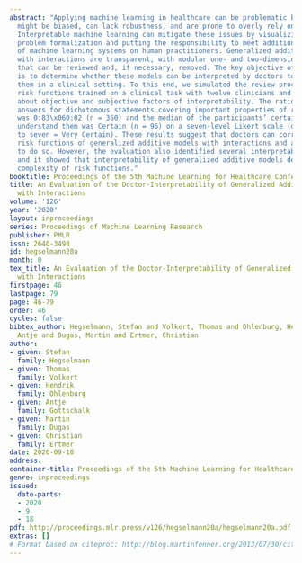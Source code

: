 ```yaml
---
abstract: "Applying machine learning in healthcare can be problematic because predictions
  might be biased, can lack robustness, and are prone to overly rely on correlations.
  Interpretable machine learning can mitigate these issues by visualizing gaps in
  problem formalization and putting the responsibility to meet additional desiderata
  of machine learning systems on human practitioners. Generalized additive models
  with interactions are transparent, with modular one- and two-dimensional risk functions
  that can be reviewed and, if necessary, removed. The key objective of this study
  is to determine whether these models can be interpreted by doctors to safely deploy
  them in a clinical setting. To this end, we simulated the review process of eight
  risk functions trained on a clinical task with twelve clinicians and collected information
  about objective and subjective factors of interpretability. The ratio of correct
  answers for dichotomous statements covering important properties of risk functions
  was 0:83\x060:02 (n = 360) and the median of the participants’ certainty to correctly
  understand them was Certain (n = 96) on a seven-level Likert scale (one = Very Uncertain
  to seven = Very Certain). These results suggest that doctors can correctly interpret
  risk functions of generalized additive models with interactions and also feel con\fdent
  to do so. However, the evaluation also identified several interpretability issues
  and it showed that interpretability of generalized additive models depends on the
  complexity of risk functions."
booktitle: Proceedings of the 5th Machine Learning for Healthcare Conference
title: An Evaluation of the Doctor-Interpretability of Generalized Additive Models
  with Interactions
volume: '126'
year: '2020'
layout: inproceedings
series: Proceedings of Machine Learning Research
publisher: PMLR
issn: 2640-3498
id: hegselmann20a
month: 0
tex_title: An Evaluation of the Doctor-Interpretability of Generalized Additive Models
  with Interactions
firstpage: 46
lastpage: 79
page: 46-79
order: 46
cycles: false
bibtex_author: Hegselmann, Stefan and Volkert, Thomas and Ohlenburg, Hendrik and Gottschalk,
  Antje and Dugas, Martin and Ertmer, Christian
author:
- given: Stefan
  family: Hegselmann
- given: Thomas
  family: Volkert
- given: Hendrik
  family: Ohlenburg
- given: Antje
  family: Gottschalk
- given: Martin
  family: Dugas
- given: Christian
  family: Ertmer
date: 2020-09-18
address: 
container-title: Proceedings of the 5th Machine Learning for Healthcare Conference
genre: inproceedings
issued:
  date-parts:
  - 2020
  - 9
  - 18
pdf: http://proceedings.mlr.press/v126/hegselmann20a/hegselmann20a.pdf
extras: []
# Format based on citeproc: http://blog.martinfenner.org/2013/07/30/citeproc-yaml-for-bibliographies/
---
```

